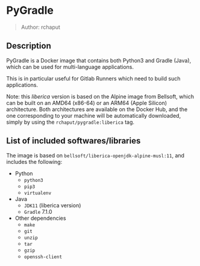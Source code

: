 # PyGradle
> Author: rchaput

## Description

PyGradle is a Docker image that contains both Python3 and Gradle (Java), which can be used for multi-language applications.

This is in particular useful for Gitlab Runners which need to build such applications.

Note: this *liberica* version is based on the Alpine image from Bellsoft, which can be built on an AMD64 (x86-64) or an ARM64 (Apple Silicon) architecture.
Both architectures are available on the Docker Hub, and the one corresponding to your machine will be automatically downloaded, simply by using the `rchaput/pygradle:liberica` tag.

## List of included softwares/libraries

The image is based on `bellsoft/liberica-openjdk-alpine-musl:11`, and includes the following:
- Python
  + `python3`
  + `pip3`
  + `virtualenv`
- Java
  + `JDK11` (liberica version)
  + `Gradle` 7.1.0
- Other dependencies
  + `make`
  + `git`
  + `unzip`
  + `tar`
  + `gzip`
  + `openssh-client`

